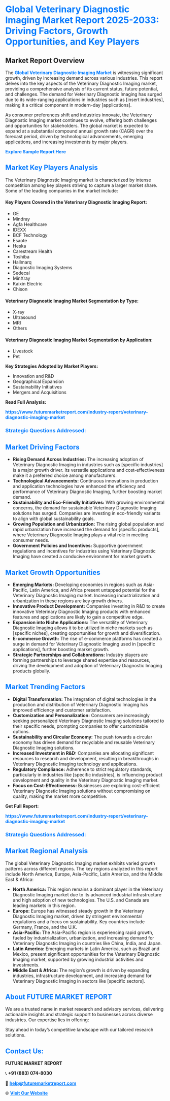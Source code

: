 <h1 style="color: #007BFF;">Global Veterinary Diagnostic Imaging Market Report 2025-2033: Driving Factors, Growth Opportunities, and Key Players</h1>

<section id="overview">
<h2>Market Report Overview</h2>
<p>The <a href="https://www.futuremarketreport.com/industry-report/veterinary-diagnostic-imaging-market" style="color: #007BFF; text-decoration: none;"><strong>Global Veterinary Diagnostic Imaging Market</strong></a> is witnessing significant growth, driven by increasing demand across various industries. This report delves into the key aspects of the Veterinary Diagnostic Imaging market, providing a comprehensive analysis of its current status, future potential, and challenges. The demand for Veterinary Diagnostic Imaging has surged due to its wide-ranging applications in industries such as [insert industries], making it a critical component in modern-day [applications].</p>
<p>As consumer preferences shift and industries innovate, the Veterinary Diagnostic Imaging market continues to evolve, offering both challenges and opportunities for stakeholders. The global market is expected to expand at a substantial compound annual growth rate (CAGR) over the forecast period, driven by technological advancements, emerging applications, and increasing investments by major players.</p>
</section>

<section id="overview">
<p><a href="https://www.futuremarketreport.com/request-sample/reportId=80467" style="color: #007BFF; text-decoration: none;"><strong>Explore Sample Report Here</strong></a></p>
</section>

<section id="key-players">
<h2 style="color: #007BFF;">Market Key Players Analysis</h2>
<p>The Veterinary Diagnostic Imaging market is characterized by intense competition among key players striving to capture a larger market share. Some of the leading companies in the market include:</p>
<h4>Key Players Covered in the Veterinary Diagnostic Imaging Report:</h4>
<ul><li>GE</li><li>Mindray</li><li>Agfa Healthcare</li><li>IDEXX</li><li>BCF Technology</li><li>Esaote</li><li>Heska</li><li>Carestream Health</li><li>Toshiba</li><li>Hallmarq</li><li>Diagnostic Imaging Systems</li><li>Sedecal</li><li>MinXray</li><li>Kaixin Electric</li><li>Chison</li></ul>
<h4>Veterinary Diagnostic Imaging Market Segmentation by Type:</h4>
<ul><li>X-ray</li><li>Ultrasound</li><li>MRI</li><li>Others</li></ul>

<h4>Veterinary Diagnostic Imaging Market Segmentation by Application:</h4>
<ul><li>Livestock</li><li>Pet</li></ul>
<p><strong>Key Strategies Adopted by Market Players:</strong></p>
<ul>
<li>Innovation and R&D</li>
<li>Geographical Expansion</li>
<li>Sustainability Initiatives</li>
<li>Mergers and Acquisitions</li>
</ul>
</section>

<section>
<p><strong>Read Full Analysis: </strong></p><a href="https://www.futuremarketreport.com/industry-report/veterinary-diagnostic-imaging-market" style="color: #007BFF; text-decoration: none;"><strong>https://www.futuremarketreport.com/industry-report/veterinary-diagnostic-imaging-market</strong></a>
<h3 style="color: #007BFF;">Strategic Questions Addressed:</h3>
</section>

<section id="driving-factors">
<h2 style="color: #007BFF;">Market Driving Factors</h2>
<ul>
<li><strong>Rising Demand Across Industries:</strong> The increasing adoption of Veterinary Diagnostic Imaging in industries such as [specific industries] is a major growth driver. Its versatile applications and cost-effectiveness make it a preferred choice among manufacturers.</li>
<li><strong>Technological Advancements:</strong> Continuous innovations in production and application technologies have enhanced the efficiency and performance of Veterinary Diagnostic Imaging, further boosting market demand.</li>
<li><strong>Sustainability and Eco-Friendly Initiatives:</strong> With growing environmental concerns, the demand for sustainable Veterinary Diagnostic Imaging solutions has surged. Companies are investing in eco-friendly variants to align with global sustainability goals.</li>
<li><strong>Growing Population and Urbanization:</strong> The rising global population and rapid urbanization have increased the demand for [specific products], where Veterinary Diagnostic Imaging plays a vital role in meeting consumer needs.</li>
<li><strong>Government Policies and Incentives:</strong> Supportive government regulations and incentives for industries using Veterinary Diagnostic Imaging have created a conducive environment for market growth.</li>
</ul>
</section>

<section id="growth-opportunities">
<h2 style="color: #007BFF;">Market Growth Opportunities</h2>
<ul>
<li><strong>Emerging Markets:</strong> Developing economies in regions such as Asia-Pacific, Latin America, and Africa present untapped potential for the Veterinary Diagnostic Imaging market. Increasing industrialization and urbanization in these regions are key growth drivers.</li>
<li><strong>Innovative Product Development:</strong> Companies investing in R&D to create innovative Veterinary Diagnostic Imaging products with enhanced features and applications are likely to gain a competitive edge.</li>
<li><strong>Expansion into Niche Applications:</strong> The versatility of Veterinary Diagnostic Imaging allows it to be utilized in niche markets such as [specific niches], creating opportunities for growth and diversification.</li>
<li><strong>E-commerce Growth:</strong> The rise of e-commerce platforms has created a surge in demand for Veterinary Diagnostic Imaging used in [specific applications], further boosting market growth.</li>
<li><strong>Strategic Partnerships and Collaborations:</strong> Industry players are forming partnerships to leverage shared expertise and resources, driving the development and adoption of Veterinary Diagnostic Imaging products globally.</li>
</ul>
</section>

<section id="trending-factors">
<h2 style="color: #007BFF;">Market Trending Factors</h2>
<ul>
<li><strong>Digital Transformation:</strong> The integration of digital technologies in the production and distribution of Veterinary Diagnostic Imaging has improved efficiency and customer satisfaction.</li>
<li><strong>Customization and Personalization:</strong> Consumers are increasingly seeking personalized Veterinary Diagnostic Imaging solutions tailored to their specific needs, prompting companies to offer customizable options.</li>
<li><strong>Sustainability and Circular Economy:</strong> The push towards a circular economy has driven demand for recyclable and reusable Veterinary Diagnostic Imaging solutions.</li>
<li><strong>Increased Investment in R&D:</strong> Companies are allocating significant resources to research and development, resulting in breakthroughs in Veterinary Diagnostic Imaging technology and applications.</li>
<li><strong>Regulatory Compliance:</strong> Adherence to strict regulatory standards, particularly in industries like [specific industries], is influencing product development and quality in the Veterinary Diagnostic Imaging market.</li>
<li><strong>Focus on Cost-Effectiveness:</strong> Businesses are exploring cost-efficient Veterinary Diagnostic Imaging solutions without compromising on quality, making the market more competitive.</li>
</ul>
</section>

<section>
<p><strong>Get Full Report: </strong></p><a href="https://www.futuremarketreport.com/industry-report/veterinary-diagnostic-imaging-market" style="color: #007BFF; text-decoration: none;"><strong>https://www.futuremarketreport.com/industry-report/veterinary-diagnostic-imaging-market</strong></a>
<h3 style="color: #007BFF;">Strategic Questions Addressed:</h3>
</section>


<section id="regional-analysis">
<h2 style="color: #007BFF;">Market Regional Analysis</h2>
<p>The global Veterinary Diagnostic Imaging market exhibits varied growth patterns across different regions. The key regions analyzed in this report include North America, Europe, Asia-Pacific, Latin America, and the Middle East & Africa:</p>
<ul>
<li><strong>North America:</strong> This region remains a dominant player in the Veterinary Diagnostic Imaging market due to its advanced industrial infrastructure and high adoption of new technologies. The U.S. and Canada are leading markets in this region.</li>
<li><strong>Europe:</strong> Europe has witnessed steady growth in the Veterinary Diagnostic Imaging market, driven by stringent environmental regulations and a focus on sustainability. Key countries include Germany, France, and the U.K.</li>
<li><strong>Asia-Pacific:</strong> The Asia-Pacific region is experiencing rapid growth, fueled by industrialization, urbanization, and increasing demand for Veterinary Diagnostic Imaging in countries like China, India, and Japan.</li>
<li><strong>Latin America:</strong> Emerging markets in Latin America, such as Brazil and Mexico, present significant opportunities for the Veterinary Diagnostic Imaging market, supported by growing industrial activities and investments.</li>
<li><strong>Middle East & Africa:</strong> The region’s growth is driven by expanding industries, infrastructure development, and increasing demand for Veterinary Diagnostic Imaging in sectors like [specific sectors].</li>
</ul>
</section>

<footer>
<h2 style="color: #007BFF;">About FUTURE MARKET REPORT</h2>
<p>We are a trusted name in market research and advisory services, delivering actionable insights and strategic support to businesses across diverse industries. Our expertise lies in offering:</p>

<p>Stay ahead in today’s competitive landscape with our tailored research solutions.</p>

<h2 style="color: #007BFF;">Contact Us:</h2>
<p><strong>FUTURE MARKET REPORT</strong></p>
<p>📞 <strong>+91 (883) 074-8030</strong></p>
<p>📧 <strong><a href="mailto:help@futuremarketreport.com" style="color: #007BFF;">help@futuremarketreport.com</a></strong></p>
<p>🌐 <strong><a href="https://www.futuremarketreport.com/" style="color: #007BFF;">Visit Our Website</a></strong></p>
</footer>
